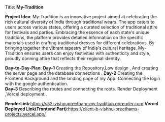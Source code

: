 Title:                **My-Tradition**

**Project Idea**:       My-Tradition is an innovative project aimed at celebrating the rich cultural diversity of India through traditional wears. The app caters to users across various states, offering a curated selection of traditional attire for festivals and parties. Embracing the essence of each state's unique traditions, the platform provides detailed information on the specific materials used in crafting traditional dresses for different celebrations. By bringing together the vibrant tapestry of India's cultural heritage, My-Tradition ensures users can enjoy festivities with authenticity and style, proudly donning attire that reflects their regional identity.

**Day-to-Day-Plan**:
**Day-1** Creating the Repository,Low design , And creating the server page and the database connections .
**Day-2** Creating the Frontend Background and the landing page of my App. Connecting the login with the google authentication.  
**Day-3** Describing the routes and connecting the roots. Render Deployment ,Vercel deployment .

**RenderLink**:https://s53-vishnupreetham-my-tradition.onrender.com
**Vercel Deployed Link(Frontend Part)**:https://client-b-vishnu-preethams-projects.vercel.app/